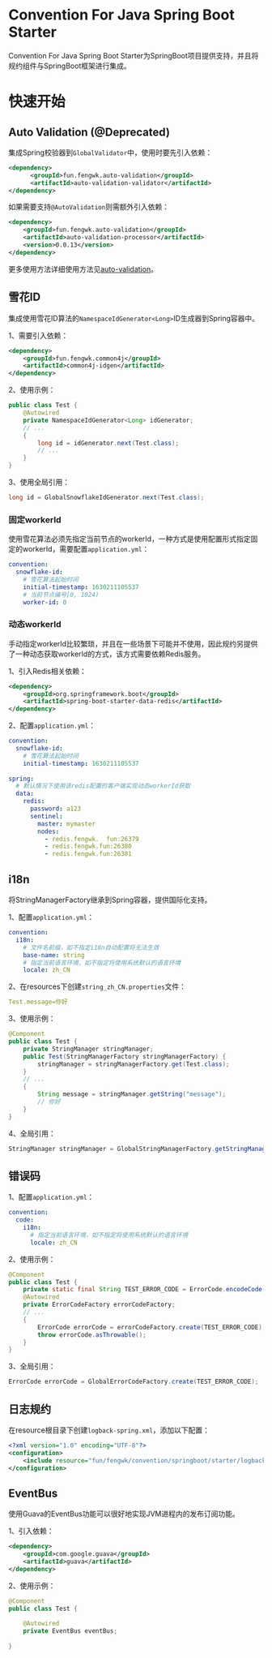 # Convention For Java Spring Boot Starter

Convention For Java Spring Boot Starter为SpringBoot项目提供支持，并且将规约组件与SpringBoot框架进行集成。

# 快速开始

## Auto Validation (@Deprecated)

集成Spring校验器到`GlobalValidator`中，使用时要先引入依赖：

```xml
<dependency>
	  <groupId>fun.fengwk.auto-validation</groupId>
	  <artifactId>auto-validation-validator</artifactId>
</dependency>
```

如果需要支持`@AutoValidation`则需额外引入依赖：

```xml
<dependency>
    <groupId>fun.fengwk.auto-validation</groupId>
    <artifactId>auto-validation-processor</artifactId>
    <version>0.0.13</version>
</dependency>
```

更多使用方法详细使用方法见[auto-validation](https://github.com/fengwk/auto-validation)。

## 雪花ID

集成使用雪花ID算法的`NamespaceIdGenerator<Long>`ID生成器到Spring容器中。

1、需要引入依赖：

```xml
<dependency>
    <groupId>fun.fengwk.common4j</groupId>
    <artifactId>common4j-idgen</artifactId>
</dependency>
```

2、使用示例：

```java
public class Test {
    @Autowired
    private NamespaceIdGenerator<Long> idGenerator;
    // ...
    {
        long id = idGenerator.next(Test.class);
        // ...
    }
}
```

3、使用全局引用：

```java
long id = GlobalSnowflakeIdGenerator.next(Test.class);
```

### 固定workerId

使用雪花算法必须先指定当前节点的workerId，一种方式是使用配置形式指定固定的workerId，需要配置`application.yml`：

```yaml
convention:
  snowflake-id:
    # 雪花算法起始时间
    initial-timestamp: 1630211105537
    # 当前节点编号[0, 1024)
    worker-id: 0
```

### 动态workerId

手动指定workerId比较繁琐，并且在一些场景下可能并不使用，因此规约另提供了一种动态获取workerId的方式，该方式需要依赖Redis服务。

1、引入Redis相关依赖：

```xml
<dependency>
    <groupId>org.springframework.boot</groupId>
    <artifactId>spring-boot-starter-data-redis</artifactId>
</dependency>
```

2、配置`application.yml`：

```yaml
convention:
  snowflake-id:
    # 雪花算法起始时间
    initial-timestamp: 1630211105537
    
spring:
  # 默认情况下使用该redis配置的客户端实现动态workerId获取
  data:
    redis:
      password: a123
      sentinel:
        master: mymaster
        nodes:
          - redis.fengwk.  fun:26379
          - redis.fengwk.fun:26380
          - redis.fengwk.fun:26381
```

## i18n

将StringManagerFactory继承到Spring容器，提供国际化支持。

1、配置`application.yml`：

```yaml
convention:
  i18n:
    # 文件名前缀，如不指定i18n自动配置将无法生效
    base-name: string
    # 指定当前语言环境，如不指定将使用系统默认的语言环境
    locale: zh_CN
```

2、在resources下创建`string_zh_CN.properties`文件：

```yaml
Test.message=你好
```

3、使用示例：

```java
@Component
public class Test {
    private StringManager stringManager;
    public Test(StringManagerFactory stringManagerFactory) {
        stringManager = stringManagerFactory.get(Test.class);
    }
    // ...
    {
        String message = stringManager.getString("message");
        // 你好
    }
}
```

4、全局引用：

```java
StringManager stringManager = GlobalStringManagerFactory.getStringManager(Test.class);
```

## 错误码

1、配置`application.yml`：

```yaml
convention:
  code:  
    i18n:
      # 指定当前语言环境，如不指定将使用系统默认的语言环境
      locale: zh_CN
```

2、使用示例：

```java
@Component
public class Test {
    private static final String TEST_ERROR_CODE = ErrorCode.encodeCode(ErrorCode.SOURCE_A, "TEST", "0001");
    @Autowired
    private ErrorCodeFactory errorCodeFactory;
    // ...
    {
        ErrorCode errorCode = errorCodeFactory.create(TEST_ERROR_CODE);
        throw errorCode.asThrowable();
    }
}
```

3、全局引用：

```java
ErrorCode errorCode = GlobalErrorCodeFactory.create(TEST_ERROR_CODE);
```

## 日志规约

在resource根目录下创建`logback-spring.xml`，添加以下配置：

```xml
<?xml version="1.0" encoding="UTF-8"?>
<configuration>
    <include resource="fun/fengwk/convention/springboot/starter/logback/base.xml"/>
</configuration>
```

## EventBus

使用Guava的EventBus功能可以很好地实现JVM进程内的发布订阅功能。

1、引入依赖：

```xml
<dependency>
    <groupId>com.google.guava</groupId>
    <artifactId>guava</artifactId>
</dependency>
```

2、使用示例：

```java
@Component
public class Test {
    
    @Autowired
    private EventBus eventBus;
    
}
```